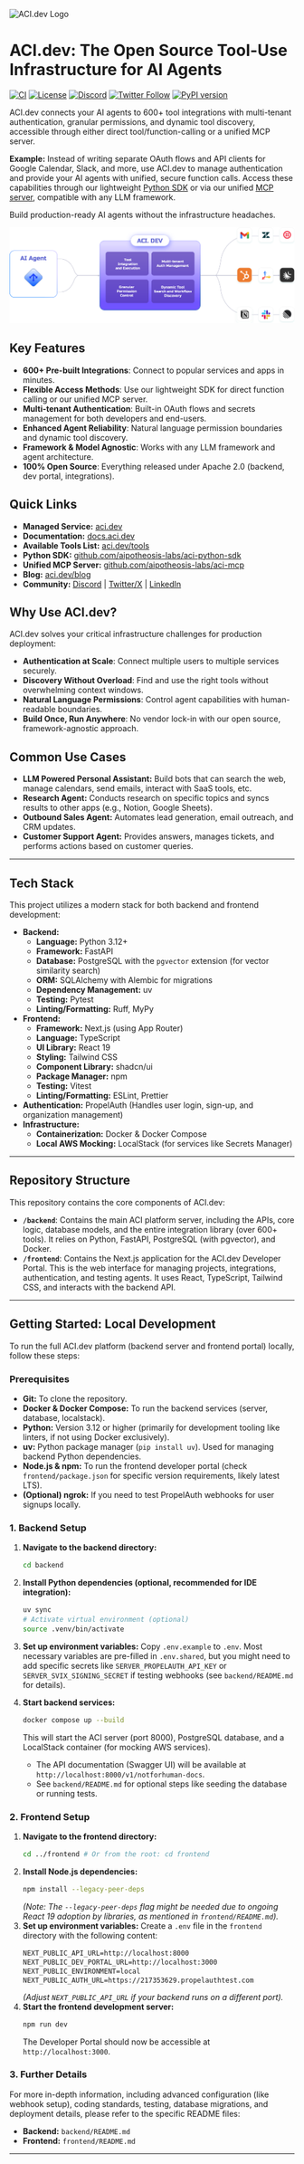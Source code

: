 ![ACI.dev Logo](frontend/public/aci-dev-full-logo.svg)

# ACI.dev: The Open Source Tool-Use Infrastructure for AI Agents

[![CI](https://github.com/aipotheosis-labs/aci/actions/workflows/ci.yml/badge.svg)](https://github.com/aipotheosis-labs/aci/actions/workflows/ci.yml)
[![License](https://img.shields.io/badge/License-Apache_2.0-blue.svg)](https://opensource.org/licenses/Apache-2.0)
[![Discord](https://img.shields.io/badge/Discord-Join_Chat-7289DA.svg?logo=discord)](https://discord.com/invite/UU2XAnfHJh)
[![Twitter Follow](https://img.shields.io/twitter/follow/AipoLabs?style=social)](https://x.com/AipoLabs)
[![PyPI version](https://badge.fury.io/py/aci-sdk.svg)](https://badge.fury.io/py/aci-sdk)

ACI.dev connects your AI agents to 600+ tool integrations with multi-tenant authentication, granular permissions, and dynamic tool discovery, accessible through either direct tool/function-calling or a unified MCP server.

**Example:** Instead of writing separate OAuth flows and API clients for Google Calendar, Slack, and more, use ACI.dev to manage authentication and provide your AI agents with unified, secure function calls. Access these capabilities through our lightweight [Python SDK](https://github.com/aipotheosis-labs/aci-python-sdk) or via our unified [MCP server](https://github.com/aipotheosis-labs/aci-mcp), compatible with any LLM framework.

Build production-ready AI agents without the infrastructure headaches.

![ACI.dev Architecture](frontend/public/aci-architecture-intro.svg)

## Key Features

- **600+ Pre-built Integrations**: Connect to popular services and apps in minutes.
- **Flexible Access Methods**: Use our lightweight SDK for direct function calling or our unified MCP server.
- **Multi-tenant Authentication**: Built-in OAuth flows and secrets management for both developers and end-users.
- **Enhanced Agent Reliability**: Natural language permission boundaries and dynamic tool discovery.
- **Framework & Model Agnostic**: Works with any LLM framework and agent architecture.
- **100% Open Source**: Everything released under Apache 2.0 (backend, dev portal, integrations).

## Quick Links

-   **Managed Service:** [aci.dev](https://www.aci.dev/)
-   **Documentation:** [docs.aci.dev](https://www.aci.dev/docs)
-   **Available Tools List:** [aci.dev/tools](https://www.aci.dev/tools)
-   **Python SDK:** [github.com/aipotheosis-labs/aci-python-sdk](https://github.com/aipotheosis-labs/aci-python-sdk)
-   **Unified MCP Server:** [github.com/aipotheosis-labs/aci-mcp](https://github.com/aipotheosis-labs/aci-mcp)
-   **Blog:** [aci.dev/blog](https://www.aci.dev/blog)
-   **Community:** [Discord](https://discord.com/invite/UU2XAnfHJh) | [Twitter/X](https://x.com/AipoLabs) | [LinkedIn](https://www.linkedin.com/company/aipotheosis-labs-aipolabs/posts/?feedView=all)

## Why Use ACI.dev?

ACI.dev solves your critical infrastructure challenges for production deployment:

- **Authentication at Scale**: Connect multiple users to multiple services securely.
- **Discovery Without Overload**: Find and use the right tools without overwhelming context windows.
- **Natural Language Permissions**: Control agent capabilities with human-readable boundaries.
- **Build Once, Run Anywhere**: No vendor lock-in with our open source, framework-agnostic approach.

## Common Use Cases

*   **LLM Powered Personal Assistant:** Build bots that can search the web, manage calendars, send emails, interact with SaaS tools, etc.
*   **Research Agent:** Conducts research on specific topics and syncs results to other apps (e.g., Notion, Google Sheets).
*   **Outbound Sales Agent:** Automates lead generation, email outreach, and CRM updates.
*   **Customer Support Agent:** Provides answers, manages tickets, and performs actions based on customer queries.

---

## Tech Stack

This project utilizes a modern stack for both backend and frontend development:

-   **Backend:**
    -   **Language:** Python 3.12+
    -   **Framework:** FastAPI
    -   **Database:** PostgreSQL with the `pgvector` extension (for vector similarity search)
    -   **ORM:** SQLAlchemy with Alembic for migrations
    -   **Dependency Management:** uv
    -   **Testing:** Pytest
    -   **Linting/Formatting:** Ruff, MyPy
-   **Frontend:**
    -   **Framework:** Next.js (using App Router)
    -   **Language:** TypeScript
    -   **UI Library:** React 19
    -   **Styling:** Tailwind CSS
    -   **Component Library:** shadcn/ui
    -   **Package Manager:** npm
    -   **Testing:** Vitest
    -   **Linting/Formatting:** ESLint, Prettier
-   **Authentication:** PropelAuth (Handles user login, sign-up, and organization management)
-   **Infrastructure:**
    -   **Containerization:** Docker & Docker Compose
    -   **Local AWS Mocking:** LocalStack (for services like Secrets Manager)

---

## Repository Structure

This repository contains the core components of ACI.dev:

-   **`/backend`**: Contains the main ACI platform server, including the APIs, core logic, database models, and the entire integration library (over 600+ tools). It relies on Python, FastAPI, PostgreSQL (with pgvector), and Docker.
-   **`/frontend`**: Contains the Next.js application for the ACI.dev Developer Portal. This is the web interface for managing projects, integrations, authentication, and testing agents. It uses React, TypeScript, Tailwind CSS, and interacts with the backend API.

---

## Getting Started: Local Development

To run the full ACI.dev platform (backend server and frontend portal) locally, follow these steps:

### Prerequisites

-   **Git:** To clone the repository.
-   **Docker & Docker Compose:** To run the backend services (server, database, localstack).
-   **Python:** Version 3.12 or higher (primarily for development tooling like linters, if not using Docker exclusively).
-   **uv:** Python package manager (`pip install uv`). Used for managing backend Python dependencies.
-   **Node.js & npm:** To run the frontend developer portal (check `frontend/package.json` for specific version requirements, likely latest LTS).
-   **(Optional) ngrok:** If you need to test PropelAuth webhooks for user signups locally.

### 1. Backend Setup

1.  **Navigate to the backend directory:**
    ```bash
    cd backend
    ```
2.  **Install Python dependencies (optional, recommended for IDE integration):**
    ```bash
    uv sync
    # Activate virtual environment (optional)
    source .venv/bin/activate
    ```
3.  **Set up environment variables:**
    Copy `.env.example` to `.env`. Most necessary variables are pre-filled in `.env.shared`, but you might need to add specific secrets like `SERVER_PROPELAUTH_API_KEY` or `SERVER_SVIX_SIGNING_SECRET` if testing webhooks (see `backend/README.md` for details).
4.  **Start backend services:**
    ```bash
    docker compose up --build
    ```
    This will start the ACI server (port 8000), PostgreSQL database, and a LocalStack container (for mocking AWS services).

    *   The API documentation (Swagger UI) will be available at `http://localhost:8000/v1/notforhuman-docs`.
    *   See `backend/README.md` for optional steps like seeding the database or running tests.

### 2. Frontend Setup

1.  **Navigate to the frontend directory:**
    ```bash
    cd ../frontend # Or from the root: cd frontend
    ```
2.  **Install Node.js dependencies:**
    ```bash
    npm install --legacy-peer-deps
    ```
    *(Note: The `--legacy-peer-deps` flag might be needed due to ongoing React 19 adoption by libraries, as mentioned in `frontend/README.md`).*
3.  **Set up environment variables:**
    Create a `.env` file in the `frontend` directory with the following content:
    ```env
    NEXT_PUBLIC_API_URL=http://localhost:8000
    NEXT_PUBLIC_DEV_PORTAL_URL=http://localhost:3000
    NEXT_PUBLIC_ENVIRONMENT=local
    NEXT_PUBLIC_AUTH_URL=https://217353629.propelauthtest.com
    ```
    *(Adjust `NEXT_PUBLIC_API_URL` if your backend runs on a different port).*
4.  **Start the frontend development server:**
    ```bash
    npm run dev
    ```
    The Developer Portal should now be accessible at `http://localhost:3000`.

### 3. Further Details

For more in-depth information, including advanced configuration (like webhook setup), coding standards, testing, database migrations, and deployment details, please refer to the specific README files:

-   **Backend:** `backend/README.md`
-   **Frontend:** `frontend/README.md`

---
